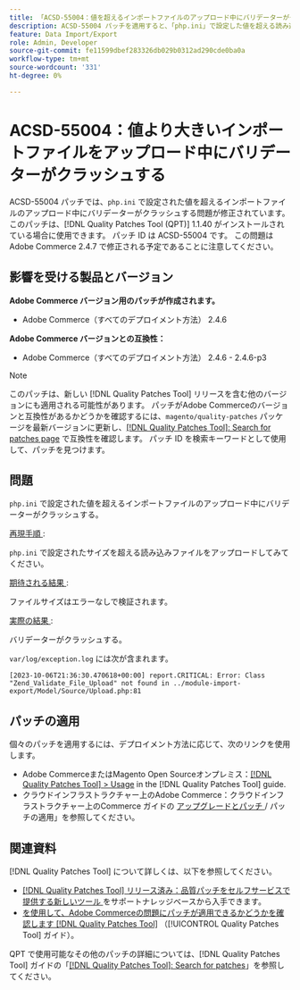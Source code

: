 ```yaml
---
title: 「ACSD-55004：値を超えるインポートファイルのアップロード中にバリデーターがクラッシュする」
description: ACSD-55004 パッチを適用すると、「php.ini」で設定した値を超える読み込みファイルをアップロードする際にバリデーターがクラッシュするAdobe Commerceの問題を修正できます。
feature: Data Import/Export
role: Admin, Developer
source-git-commit: fe11599dbef283326db029b0312ad290cde0ba0a
workflow-type: tm+mt
source-wordcount: '331'
ht-degree: 0%

---
```


# ACSD-55004：値より大きいインポートファイルをアップロード中にバリデーターがクラッシュする

ACSD-55004 パッチでは、`php.ini` で設定された値を超えるインポートファイルのアップロード中にバリデーターがクラッシュする問題が修正されています。 このパッチは、[!DNL Quality Patches Tool (QPT)] 1.1.40 がインストールされている場合に使用できます。 パッチ ID は ACSD-55004 です。 この問題はAdobe Commerce 2.4.7 で修正される予定であることに注意してください。

## 影響を受ける製品とバージョン

**Adobe Commerce バージョン用のパッチが作成されます。**

* Adobe Commerce（すべてのデプロイメント方法） 2.4.6

**Adobe Commerce バージョンとの互換性：**

* Adobe Commerce（すべてのデプロイメント方法） 2.4.6 - 2.4.6-p3

>[!NOTE]
>
>このパッチは、新しい [!DNL Quality Patches Tool] リリースを含む他のバージョンにも適用される可能性があります。 パッチがAdobe Commerceのバージョンと互換性があるかどうかを確認するには、`magento/quality-patches` パッケージを最新バージョンに更新し、[[!DNL Quality Patches Tool]: Search for patches page](https://experienceleague.adobe.com/tools/commerce-quality-patches/index.html) で互換性を確認します。 パッチ ID を検索キーワードとして使用して、パッチを見つけます。

## 問題

`php.ini` で設定された値を超えるインポートファイルのアップロード中にバリデーターがクラッシュする。

<u> 再現手順 </u>:

`php.ini` で設定されたサイズを超える読み込みファイルをアップロードしてみてください。

<u> 期待される結果 </u>:

ファイルサイズはエラーなしで検証されます。

<u> 実際の結果 </u>:

バリデーターがクラッシュする。

`var/log/exception.log` には次が含まれます。

```
[2023-10-06T21:36:30.470618+00:00] report.CRITICAL: Error: Class "Zend_Validate_File_Upload" not found in ../module-import-export/Model/Source/Upload.php:81
```

## パッチの適用

個々のパッチを適用するには、デプロイメント方法に応じて、次のリンクを使用します。

* Adobe CommerceまたはMagento Open Sourceオンプレミス：[[!DNL Quality Patches Tool] > Usage](/help/tools/quality-patches-tool/usage.md) in the [!DNL Quality Patches Tool] guide.
* クラウドインフラストラクチャー上のAdobe Commerce：クラウドインフラストラクチャー上のCommerce ガイドの [ アップグレードとパッチ ](https://experienceleague.adobe.com/docs/commerce-cloud-service/user-guide/develop/upgrade/apply-patches.html)/ パッチの適用」を参照してください。

## 関連資料

[!DNL Quality Patches Tool] について詳しくは、以下を参照してください。

* [[!DNL Quality Patches Tool]  リリース済み：品質パッチをセルフサービスで提供する新しいツール ](https://experienceleague.adobe.com/en/docs/commerce-knowledge-base/kb/announcements/commerce-announcements/magento-quality-patches-released-new-tool-to-self-serve-quality-patches) をサポートナレッジベースから入手できます。
* [ を使用して、Adobe Commerceの問題にパッチが適用できるかどうかを確認します  [!DNL Quality Patches Tool]](/help/tools/quality-patches-tool/patches-available-in-qpt/check-patch-for-magento-issue-with-magento-quality-patches.md) （[!UICONTROL Quality Patches Tool] ガイド）。


QPT で使用可能なその他のパッチの詳細については、[!DNL Quality Patches Tool] ガイドの「[[!DNL Quality Patches Tool]: Search for patches](https://experienceleague.adobe.com/tools/commerce-quality-patches/index.html)」を参照してください。
